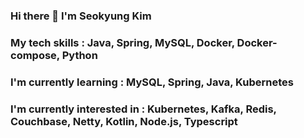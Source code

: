 ### Hi there 👋 I'm Seokyung Kim
### My tech skills : Java, Spring, MySQL, Docker, Docker-compose, Python
### I'm currently learning : MySQL, Spring, Java, Kubernetes
### I'm currently interested in : Kubernetes, Kafka, Redis, Couchbase, Netty, Kotlin, Node.js, Typescript

<!--
**JerryK026/JerryK026** is a ✨ _special_ ✨ repository because its `README.md` (this file) appears on your GitHub profile.

Here are some ideas to get you started:

- 🔭 I’m currently working on ...
- 🌱 I’m currently learning ...
- 👯 I’m looking to collaborate on ...
- 🤔 I’m looking for help with ...
- 💬 Ask me about ...
- 📫 How to reach me: ...
- 😄 Pronouns: ...
- ⚡ Fun fact: ...
-->
